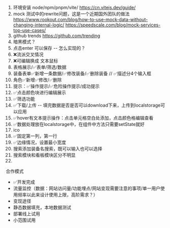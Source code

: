 1. 环境安装 node/npm/pnpm/vite/ https://cn.vitejs.dev/guide/
2. mock 测试中的rewrite问题，这是一个近期国外团队的做法 https://www.rookout.com/blog/how-to-use-mock-data-without-changing-internal-logic/ https://speedscale.com/blog/mock-services-top-use-cases/
3. github trends https://github.com/trending
5. 暗黑模式？
21. 点击enter 可以保存 -- 怎么实现的？
6. ❌流派交叉情况
7. ❌可编辑换成 文本鼠标
9. 表格展示/✅表单/筛选/数据
11. 装备表单✅新增一条数据/✅修改装备/✅删除装备 // ✅描述分4个输入框
12. 角色✅新增✅修改/✅删除
13. 提示：✅操作提示/✅危险操作提示/成功提示
16. ✅点击颜色块进行编辑展示
17. ✅筛选功能
15. ✅下载/上传 -- 填完数据是否是否可以download下来，上传到localstorage可以应用
22. ✅hover有文本提示操作：点击单元格空白处添加，点击颜色格编辑查看
23. ✅数据处理放在localstorage中，在组件中方法只需要setState就好
24. ico
8. ✅固定第一列，第一行
18. ✅边缘情况，设置最小宽度
19. 搜索添加装备名搜索，既可以输入也可以选择
20. 搜索模块和看板模块区分不明显
21. 


合作模式
- ✅开发完成
- 流量监控（数据：网站访问量/功能埋点/网站变现需要注意的事项/单一用户使用频率以此来设计使用上限，高阶需求？）
- 变现途径
- 静态数据填充，本地数据测试
- 部署线上试用
- 小范围试用

